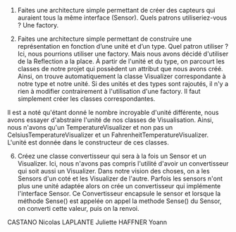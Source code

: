 1) Faites une architecture simple permettant de créer des capteurs qui auraient tous la même interface (Sensor). Quels patrons utiliseriez-vous ?
Une factory.

3) Faites une architecture simple permettant de construire une représentation en fonction d’une unité et d’un type. Quel patron utiliser ?
  Ici, nous pourrions utiliser une factory.
Mais nous avons décidé d'utiliser de la Reflection a la place. À partir de l'unité et du type, on parcourt les classes de notre projet qui possèdent un attribut que nous avons créé. Ainsi, on trouve automatiquement la classe Visualizer correspondante à notre type et notre unité. Si des unités et des types sont rajoutés, il n'y a rien à modifier contrairement à l'utilisation d'une factory. Il faut simplement créer les classes correspondantes.
  
  Il est a noté qu'étant donné le nombre incroyable d'unité différente, nous avons essayer d'abstraire l'unité de nos classes de Visualisation. Ainsi, nous n'avons qu'un TemperatureVisualizer et non pas un CelsiusTemperatureVisualizer et un FahrenheitTemperatureVisualizer. L'unité est donnée dans le constructeur de ces classes.


6) Créez une classe convertisseur qui sera à la fois un Sensor et un Visualizer.
  Ici, nous n'avons pas compris l'utilité d'avoir un convertisseur qui soit aussi un Visualizer.
Dans notre vision des choses, on a les Sensors d'un coté et les Visualizer de l'autre.
Parfois les sensors n'ont plus une unité adaptée alors on crée un convertisseur qui implémente l'interface Sensor. Ce Convertisseur encapsule le sensor et lorsque la méthode Sense() est appelée on appel la methode Sense() du Sensor, on converti cette valeur, puis on la renvoi.


CASTANO Nicolas
LAPLANTE Juliette
HAFFNER Yoann

